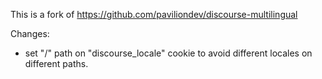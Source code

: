 This is a fork of https://github.com/paviliondev/discourse-multilingual

Changes:

- set "/" path on "discourse_locale" cookie to avoid different locales on different paths.